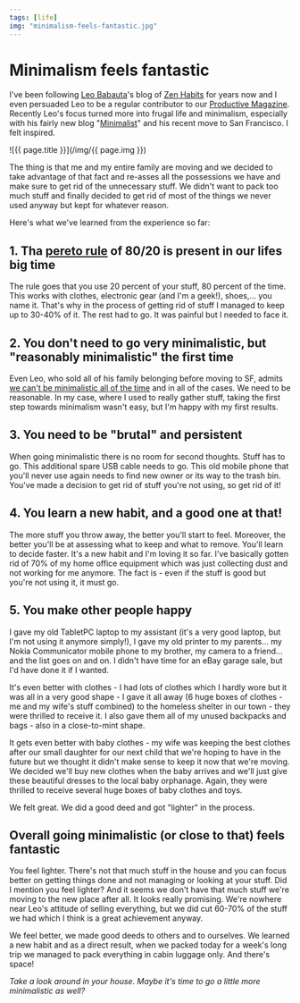 ```yaml
---
tags: [life]
img: "minimalism-feels-fantastic.jpg"
---
```


# Minimalism feels fantastic

I've been following [Leo Babauta](http://twitter.com/zen_habits)'s blog of [Zen Habits](http://zenhabits.net) for years now and I even persuaded Leo to be a regular contributor to our [Productive Magazine](/magazine/). Recently Leo's focus turned more into frugal life and minimalism, especially with his fairly new blog "[Minimalist](http://mnmlist.com)" and his recent move to San Francisco. I felt inspired.

<!--More-->

![{{ page.title }}](/img/{{ page.img }})

The thing is that me and my entire family are moving and we decided to take advantage of that fact and re-asses all the possessions we have and make sure to get rid of the unnecessary stuff. We didn't want to pack too much stuff and finally decided to get rid of most of the things we never used anyway but kept for whatever reason.

Here's what we've learned from the experience so far:

## 1. Tha [pereto rule](http://en.wikipedia.org/wiki/Pareto_principle) of 80/20 is present in our lifes big time

The rule goes that you use 20 percent of your stuff, 80 percent of the time. This works with clothes, electronic gear (and I'm a geek!), shoes,... you name it. That's why in the process of getting rid of stuff I managed to keep up to 30-40% of it. The rest had to go. It was painful but I needed to face it.

## 2. You don't need to go very minimalistic, but "reasonably minimalistic" the first time

Even Leo, who sold all of his family belonging before moving to SF, admits [we can't be minimalistic all of the time](http://mnmlist.com/moving) and in all of the cases. We need to be reasonable. In my case, where I used to really gather stuff, taking the first step towards minimalism wasn't easy, but I'm happy with my first results.

## 3. You need to be "brutal" and persistent

When going minimalistic there is no room for second thoughts. Stuff has to go. This additional spare USB cable needs to go. This old mobile phone that you'll never use again needs to find new owner or its way to the trash bin. You've made a decision to get rid of stuff you're not using, so get rid of it!

## 4. You learn a new habit, and a good one at that!

The more stuff you throw away, the better you'll start to feel. Moreover, the better you'll be at assessing what to keep and what to remove. You'll learn to decide faster. It's a new habit and I'm loving it so far. I've basically gotten rid of 70% of my home office equipment which was just collecting dust and not working for me anymore. The fact is - even if the stuff is good but you're not using it, it must go.

## 5. You make other people happy

I gave my old TabletPC laptop to my assistant (it's a very good laptop, but I'm not using it anymore simply!), I gave my old printer to my parents... my Nokia Communicator mobile phone to my brother, my camera to a friend... and the list goes on and on. I didn't have time for an eBay garage sale, but I'd have done it if I wanted.

It's even better with clothes - I had lots of clothes which I hardly wore but it was all in a very good shape - I gave it all away (6 huge boxes of clothes - me and my wife's stuff combined) to the homeless shelter in our town - they were thrilled to receive it. I also gave them all of my unused backpacks and bags - also in a close-to-mint shape.

It gets even better with baby clothes - my wife was keeping the best clothes after our small daughter for our next child that we're hoping to have in the future but we thought it didn't make sense to keep it now that we're moving. We decided we'll buy new clothes when the baby arrives and we'll just give these beautiful dresses to the local baby orphanage. Again, they were thrilled to receive several huge boxes of baby clothes and toys.

We felt great. We did a good deed and got "lighter" in the process.

## Overall going minimalistic (or close to that) feels fantastic

You feel lighter. There's not that much stuff in the house and you can focus better on getting things done and not managing or looking at your stuff. Did I mention you feel lighter? And it seems we don't have that much stuff we're moving to the new place after all. It looks really promising. We're nowhere near Leo's attitude of selling everything, but we did cut 60-70% of the stuff we had which I think is a great achievement anyway.

We feel better, we made good deeds to others and to ourselves. We learned a new habit and as a direct result, when we packed today for a week's long trip we managed to pack everything in cabin luggage only. And there's space!

_Take a look around in your house. Maybe it's time to go a little more minimalistic as well?_




[n]: https://michael.gratis/nozbe
